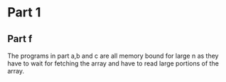 # Part 1

## Part f
The programs in part a,b and c are all memory bound for large n as they have to wait for fetching the array and have to read large portions of the array.
